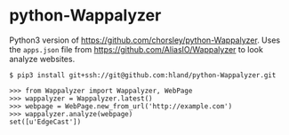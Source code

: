 python-Wappalyzer
=================

Python3 version of https://github.com/chorsley/python-Wappalyzer. 
Uses the `apps.json` file from https://github.com/AliasIO/Wappalyzer to look analyze websites.

    $ pip3 install git+ssh://git@github.com:hland/python-Wappalyzer.git

    >>> from Wappalyzer import Wappalyzer, WebPage
    >>> wappalyzer = Wappalyzer.latest()
    >>> webpage = WebPage.new_from_url('http://example.com')
    >>> wappalyzer.analyze(webpage)
    set([u'EdgeCast'])

[Wappalyzer]: http://wappalyzer.com/

